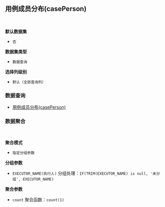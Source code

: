 ## 用例成员分布(casePerson) <!-- {docsify-ignore-all} -->



<br>
<p class="panel-title"><b>默认数据集</b></p>

* `否`

<p class="panel-title"><b>数据集类型</b></p>

* `数据查询`

<p class="panel-title"><b>选择列级别</b></p>

* `默认（全部查询列）`




### 数据查询
  * [用例成员分布(casePerson)](module/TestMgmt/test_case/query/casePerson)

### 数据聚合

<br>
<p class="panel-title"><b>聚合模式</b></p>

* `指定分组参数`


<p class="panel-title"><b>分组参数</b></p>

* `EXECUTOR_NAME(执行人)`  分组处理：`IF(TRIM(EXECUTOR_NAME) is null, '未分组', EXECUTOR_NAME)`

<p class="panel-title"><b>聚合参数</b></p>

* `count`  聚合函数：`count(1)`
